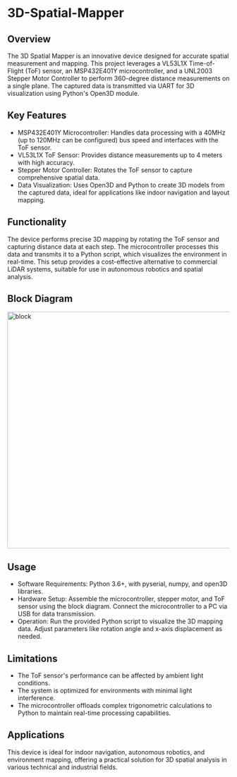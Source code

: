 # 3D-Spatial-Mapper #

## Overview ##
The 3D Spatial Mapper is an innovative device designed for accurate spatial measurement and mapping. This project leverages a VL53L1X Time-of-Flight (ToF) sensor, an MSP432E401Y microcontroller, and a UNL2003 Stepper Motor Controller to perform 360-degree distance measurements on a single plane. The captured data is transmitted via UART for 3D visualization using Python's Open3D module.

## Key Features ##
- MSP432E401Y Microcontroller: Handles data processing with a 40MHz (up to 120MHz can be configured) bus speed and interfaces with the ToF sensor.
- VL53L1X ToF Sensor: Provides distance measurements up to 4 meters with high accuracy.
- Stepper Motor Controller: Rotates the ToF sensor to capture comprehensive spatial data.
- Data Visualization: Uses Open3D and Python to create 3D models from the captured data, ideal for applications like indoor navigation and layout mapping.

## Functionality ##
The device performs precise 3D mapping by rotating the ToF sensor and capturing distance data at each step. The microcontroller processes this data and transmits it to a Python script, which visualizes the environment in real-time. This setup provides a cost-effective alternative to commercial LiDAR systems, suitable for use in autonomous robotics and spatial analysis.

## Block Diagram ## 
<img width="537" alt="block" src="https://github.com/user-attachments/assets/7e8fbde7-be8d-46fb-a059-c449e5402257">

## Usage ##
- Software Requirements: Python 3.6+, with pyserial, numpy, and open3D libraries.
- Hardware Setup: Assemble the microcontroller, stepper motor, and ToF sensor using the block diagram. Connect the microcontroller to a PC via USB for data transmission.
- Operation: Run the provided Python script to visualize the 3D mapping data. Adjust parameters like rotation angle and x-axis displacement as needed.

## Limitations ##
- The ToF sensor's performance can be affected by ambient light conditions.
- The system is optimized for environments with minimal light interference.
- The microcontroller offloads complex trigonometric calculations to Python to maintain real-time processing capabilities.

## Applications ##
This device is ideal for indoor navigation, autonomous robotics, and environment mapping, offering a practical solution for 3D spatial analysis in various technical and industrial fields.

